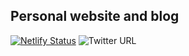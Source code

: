 ## Personal website and blog

[![Netlify Status](https://api.netlify.com/api/v1/badges/cb69309c-21bd-4356-a251-42d2987782aa/deploy-status)](https://app.netlify.com/sites/mihirk/deploys)
![Twitter URL](https://img.shields.io/twitter/url/https/KarandikarMihir.svg?label=Don%27t%20%40%20me&style=social)